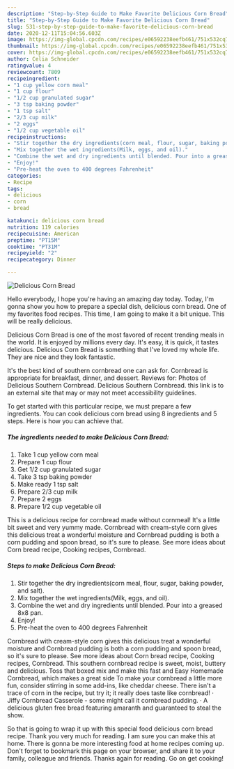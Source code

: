 ```yaml
---
description: "Step-by-Step Guide to Make Favorite Delicious Corn Bread"
title: "Step-by-Step Guide to Make Favorite Delicious Corn Bread"
slug: 531-step-by-step-guide-to-make-favorite-delicious-corn-bread
date: 2020-12-11T15:04:56.603Z
image: https://img-global.cpcdn.com/recipes/e06592238eefb461/751x532cq70/delicious-corn-bread-recipe-main-photo.jpg
thumbnail: https://img-global.cpcdn.com/recipes/e06592238eefb461/751x532cq70/delicious-corn-bread-recipe-main-photo.jpg
cover: https://img-global.cpcdn.com/recipes/e06592238eefb461/751x532cq70/delicious-corn-bread-recipe-main-photo.jpg
author: Celia Schneider
ratingvalue: 4
reviewcount: 7809
recipeingredient:
- "1 cup yellow corn meal"
- "1 cup flour"
- "1/2 cup granulated sugar"
- "3 tsp baking powder"
- "1 tsp salt"
- "2/3 cup milk"
- "2 eggs"
- "1/2 cup vegetable oil"
recipeinstructions:
- "Stir together the dry ingredients(corn meal, flour, sugar, baking powder, and salt)."
- "Mix together the wet ingredients(Milk, eggs, and oil)."
- "Combine the wet and dry ingredients until blended. Pour into a greased 8x8 pan."
- "Enjoy!"
- "Pre-heat the oven to 400 degrees Fahrenheit"
categories:
- Recipe
tags:
- delicious
- corn
- bread

katakunci: delicious corn bread 
nutrition: 119 calories
recipecuisine: American
preptime: "PT15M"
cooktime: "PT31M"
recipeyield: "2"
recipecategory: Dinner

---
```



![Delicious Corn Bread](https://img-global.cpcdn.com/recipes/e06592238eefb461/751x532cq70/delicious-corn-bread-recipe-main-photo.jpg)

Hello everybody, I hope you're having an amazing day today. Today, I'm gonna show you how to prepare a special dish, delicious corn bread. One of my favorites food recipes. This time, I am going to make it a bit unique. This will be really delicious.

Delicious Corn Bread is one of the most favored of recent trending meals in the world. It is enjoyed by millions every day. It's easy, it is quick, it tastes delicious. Delicious Corn Bread is something that I've loved my whole life. They are nice and they look fantastic.

It&#39;s the best kind of southern cornbread one can ask for. Cornbread is appropriate for breakfast, dinner, and dessert. Reviews for: Photos of Delicious Southern Cornbread. Delicious Southern Cornbread. this link is to an external site that may or may not meet accessibility guidelines.


To get started with this particular recipe, we must prepare a few ingredients. You can cook delicious corn bread using 8 ingredients and 5 steps. Here is how you can achieve that.

<!--inarticleads1-->

##### The ingredients needed to make Delicious Corn Bread:

1. Take 1 cup yellow corn meal
1. Prepare 1 cup flour
1. Get 1/2 cup granulated sugar
1. Take 3 tsp baking powder
1. Make ready 1 tsp salt
1. Prepare 2/3 cup milk
1. Prepare 2 eggs
1. Prepare 1/2 cup vegetable oil


This is a delicious recipe for cornbread made without cornmeal! It&#39;s a little bit sweet and very yummy made. Cornbread with cream-style corn gives this delicious treat a wonderful moisture and Cornbread pudding is both a corn pudding and spoon bread, so it&#39;s sure to please. See more ideas about Corn bread recipe, Cooking recipes, Cornbread. 

<!--inarticleads2-->

##### Steps to make Delicious Corn Bread:

1. Stir together the dry ingredients(corn meal, flour, sugar, baking powder, and salt).
1. Mix together the wet ingredients(Milk, eggs, and oil).
1. Combine the wet and dry ingredients until blended. Pour into a greased 8x8 pan.
1. Enjoy!
1. Pre-heat the oven to 400 degrees Fahrenheit


Cornbread with cream-style corn gives this delicious treat a wonderful moisture and Cornbread pudding is both a corn pudding and spoon bread, so it&#39;s sure to please. See more ideas about Corn bread recipe, Cooking recipes, Cornbread. This southern cornbread recipe is sweet, moist, buttery and delicious. Toss that boxed mix and make this fast and Easy Homemade Cornbread, which makes a great side To make your cornbread a little more fun, consider stirring in some add-ins, like cheddar cheese. There isn&#39;t a trace of corn in the recipe, but try it; it really does taste like cornbread! · Jiffy Cornbread Casserole - some might call it cornbread pudding. · A delicious gluten free bread featuring amaranth and guaranteed to steal the show. 

So that is going to wrap it up with this special food delicious corn bread recipe. Thank you very much for reading. I am sure you can make this at home. There is gonna be more interesting food at home recipes coming up. Don't forget to bookmark this page on your browser, and share it to your family, colleague and friends. Thanks again for reading. Go on get cooking!
